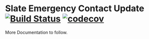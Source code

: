 # Slate Emergency Contact Update [![Build Status](https://travis-ci.org/EckerdCollege/SlateEmergencyContactTransfer.svg?branch=master)](https://travis-ci.org/EckerdCollege/SlateMissingContactTransfer) [![codecov](https://codecov.io/gh/EckerdCollege/SlateEmergencyContactTransfer/branch/master/graph/badge.svg)](https://codecov.io/gh/EckerdCollege/SlateEmergencyContactTransfer)

More Documentation to follow. 